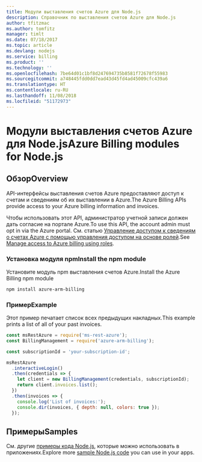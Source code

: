 ```yaml
---
title: Модули выставления счетов Azure для Node.js
description: Справочник по выставления счетов Azure для Node.js
author: tfitzmac
ms.author: tomfitz
manager: timlt
ms.date: 07/18/2017
ms.topic: article
ms.devlang: nodejs
ms.service: billing
ms.product: ''
ms.technology: ''
ms.openlocfilehash: 7be64d01c1bf8d247694735b8581f72678f55983
ms.sourcegitcommit: a748445fdd0dd7ead43d45fd4ad45009cfc439a6
ms.translationtype: HT
ms.contentlocale: ru-RU
ms.lasthandoff: 11/08/2018
ms.locfileid: "51172973"
---
```

# <a name="azure-billing-modules-for-nodejs"></a><span data-ttu-id="306a3-103">Модули выставления счетов Azure для Node.js</span><span class="sxs-lookup"><span data-stu-id="306a3-103">Azure Billing modules for Node.js</span></span>

## <a name="overview"></a><span data-ttu-id="306a3-104">Обзор</span><span class="sxs-lookup"><span data-stu-id="306a3-104">Overview</span></span>
<span data-ttu-id="306a3-105">API-интерфейсы выставления счетов Azure предоставляют доступ к счетам и сведениям об их выставлении в Azure.</span><span class="sxs-lookup"><span data-stu-id="306a3-105">The Azure Billing APIs provide access to your Azure billing information and invoices.</span></span>

<span data-ttu-id="306a3-106">Чтобы использовать этот API, администратор учетной записи должен дать согласие на портале Azure.</span><span class="sxs-lookup"><span data-stu-id="306a3-106">To use this API, the account admin must opt in via the Azure portal.</span></span> <span data-ttu-id="306a3-107">См. статью [Управление доступом к сведениям о счетах Azure с помощью управления доступом на основе ролей](https://docs.microsoft.com/azure/billing/billing-manage-access).</span><span class="sxs-lookup"><span data-stu-id="306a3-107">See [Manage access to Azure billing using roles](https://docs.microsoft.com/azure/billing/billing-manage-access).</span></span>

### <a name="install-the-npm-module"></a><span data-ttu-id="306a3-108">Установка модуля npm</span><span class="sxs-lookup"><span data-stu-id="306a3-108">Install the npm module</span></span> 

<span data-ttu-id="306a3-109">Установите модуль npm выставления счетов Azure.</span><span class="sxs-lookup"><span data-stu-id="306a3-109">Install the Azure Billing npm module</span></span> 

```bash
npm install azure-arm-billing
```
### <a name="example"></a><span data-ttu-id="306a3-110">Пример</span><span class="sxs-lookup"><span data-stu-id="306a3-110">Example</span></span> 
 
<span data-ttu-id="306a3-111">Этот пример печатает список всех предыдущих накладных.</span><span class="sxs-lookup"><span data-stu-id="306a3-111">This example prints a list of all of your past invoices.</span></span>
 
```javascript 
const msRestAzure = require('ms-rest-azure');
const BillingManagement = require('azure-arm-billing');

const subscriptionId = 'your-subscription-id';

msRestAzure
  .interactiveLogin()
  .then(credentials => {
    let client = new BillingManagement(credentials, subscriptionId);
    return client.invoices.list();
  })
  .then(invoices => {
    console.log('List of invoices:');
    console.dir(invoices, { depth: null, colors: true });
  });
``` 


## <a name="samples"></a><span data-ttu-id="306a3-112">Примеры</span><span class="sxs-lookup"><span data-stu-id="306a3-112">Samples</span></span>

<span data-ttu-id="306a3-113">См. другие [примеры кода Node.js](https://azure.microsoft.com/resources/samples/?platform=nodejs), которые можно использовать в приложениях.</span><span class="sxs-lookup"><span data-stu-id="306a3-113">Explore more [sample Node.js code](https://azure.microsoft.com/resources/samples/?platform=nodejs) you can use in your apps.</span></span>
